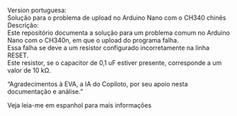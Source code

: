 Version portuguesa:  
Solução para o problema de upload no Arduino Nano com o CH340 chinês  
Descrição:  
Este repositório documenta a solução para um problema comum no Arduino Nano com o CH340n, em que o upload do programa falha.  
Essa falha se deve a um resistor configurado incorretamente na linha RESET.  
Este resistor, se o capacitor de 0,1 uF estiver presente, corresponde a um valor de 10 kΩ.  
  
“Agradecimentos à EVA, a IA do Copiloto, por seu apoio nesta documentação e análise.”  
 
Veja leia-me em espanhol para mais informações  
